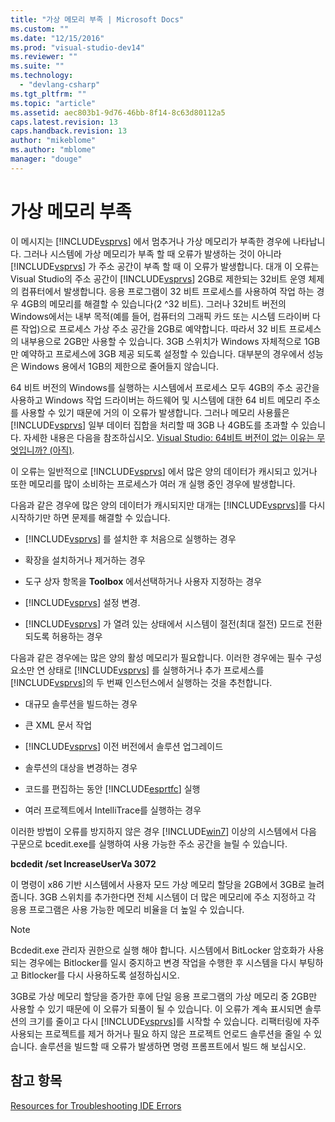 ```yaml
---
title: "가상 메모리 부족 | Microsoft Docs"
ms.custom: ""
ms.date: "12/15/2016"
ms.prod: "visual-studio-dev14"
ms.reviewer: ""
ms.suite: ""
ms.technology: 
  - "devlang-csharp"
ms.tgt_pltfrm: ""
ms.topic: "article"
ms.assetid: aec803b1-9d76-46bb-8f14-8c63d80112a5
caps.latest.revision: 13
caps.handback.revision: 13
author: "mikeblome"
ms.author: "mblome"
manager: "douge"
---
```

# 가상 메모리 부족
이 메시지는 [!INCLUDE[vsprvs](../assembler/masm/includes/vsprvs_md.md)] 에서 멈추거나 가상 메모리가 부족한 경우에 나타납니다.  그러나 시스템에 가상 메모리가 부족 할 때 오류가 발생하는 것이 아니라 [!INCLUDE[vsprvs](../assembler/masm/includes/vsprvs_md.md)] 가 주소 공간이 부족 할 때 이 오류가 발생합니다.  대개 이 오류는 Visual Studio의 주소 공간이 [!INCLUDE[vsprvs](../assembler/masm/includes/vsprvs_md.md)] 2GB로 제한되는 32비트 운영 체제의 컴퓨터에서 발생합니다.  응용 프로그램이 32 비트 프로세스를 사용하여 작업 하는 경우 4GB의 메모리를 해결할 수 있습니다\(2 ^32 비트\).  그러나 32비트 버전의 Windows에서는 내부 목적\(예를 들어, 컴퓨터의 그래픽 카드 또는 시스템 드라이버 다른 작업\)으로 프로세스 가상 주소 공간을 2GB로 예약합니다.  따라서 32 비트 프로세스의 내부용으로 2GB만 사용할 수 있습니다.  3GB 스위치가 Windows 자체적으로 1GB만 예약하고 프로세스에 3GB 제공 되도록 설정할 수 있습니다.  대부분의 경우에서 성능은 Windows 용에서 1GB의 제한으로 줄어들지 않습니다.  
  
 64 비트 버전의 Windows를 실행하는 시스템에서 프로세스 모두 4GB의 주소 공간을 사용하고 Windows 작업 드라이버는 하드웨어 및 시스템에 대한 64 비트 메모리 주소를 사용할 수 있기 때문에 거의 이 오류가 발생합니다.  그러나 메모리 사용률은 [!INCLUDE[vsprvs](../assembler/masm/includes/vsprvs_md.md)] 일부 데이터 집합을 처리할 때 3GB 나 4GB도를 초과할 수 있습니다.  자세한 내용은 다음을 참조하십시오. [Visual Studio: 64비트 버전이 없는 이유는 무엇입니까? \(아직\)](http://go.microsoft.com/fwlink/?LinkId=246307).  
  
 이 오류는 일반적으로 [!INCLUDE[vsprvs](../assembler/masm/includes/vsprvs_md.md)] 에서 많은 양의 데이터가 캐시되고 있거나 또한 메모리를 많이 소비하는 프로세스가 여러 개 실행 중인 경우에 발생합니다.  
  
 다음과 같은 경우에 많은 양의 데이터가 캐시되지만 대개는 [!INCLUDE[vsprvs](../assembler/masm/includes/vsprvs_md.md)]를 다시 시작하기만 하면 문제를 해결할 수 있습니다.  
  
-   [!INCLUDE[vsprvs](../assembler/masm/includes/vsprvs_md.md)] 를 설치한 후 처음으로 실행하는 경우  
  
-   확장을 설치하거나 제거하는 경우  
  
-   도구 상자 항목을 **Toolbox** 에서선택하거나 사용자 지정하는 경우  
  
-   [!INCLUDE[vsprvs](../assembler/masm/includes/vsprvs_md.md)] 설정 변경.  
  
-   [!INCLUDE[vsprvs](../assembler/masm/includes/vsprvs_md.md)] 가 열려 있는 상태에서 시스템이 절전\(최대 절전\) 모드로 전환되도록 허용하는 경우  
  
 다음과 같은 경우에는 많은 양의 활성 메모리가 필요합니다.  이러한 경우에는 필수 구성 요소만 연 상태로 [!INCLUDE[vsprvs](../assembler/masm/includes/vsprvs_md.md)] 를 실행하거나 추가 프로세스를 [!INCLUDE[vsprvs](../assembler/masm/includes/vsprvs_md.md)]의 두 번째 인스턴스에서 실행하는 것을 추천합니다.  
  
-   대규모 솔루션을 빌드하는 경우  
  
-   큰 XML 문서 작업  
  
-   [!INCLUDE[vsprvs](../assembler/masm/includes/vsprvs_md.md)] 이전 버전에서 솔루션 업그레이드  
  
-   솔루션의 대상을 변경하는 경우  
  
-   코드를 편집하는 동안 [!INCLUDE[esprtfc](../misc/includes/esprtfc_md.md)] 실행  
  
-   여러 프로젝트에서 IntelliTrace를 실행하는 경우  
  
 이러한 방법이 오류를 방지하지 않은 경우 [!INCLUDE[win7](../build/includes/win7_md.md)] 이상의 시스템에서 다음 구문으로 bcedit.exe를 실행하여 사용 가능한 주소 공간을 늘릴 수 있습니다.  
  
 **bcdedit \/set IncreaseUserVa 3072**  
  
 이 명령이 x86 기반 시스템에서 사용자 모드 가상 메모리 할당을 2GB에서 3GB로 늘려 줍니다.  3GB 스위치를 추가한다면 전체 시스템이 더 많은 메모리에 주소 지정하고 각 응용 프로그램은 사용 가능한 메모리 비율을 더 높일 수 있습니다.  
  
> [!NOTE]
>  Bcdedit.exe 관리자 권한으로 실행 해야 합니다.  시스템에서 BitLocker 암호화가 사용되는 경우에는 Bitlocker를 일시 중지하고 변경 작업을 수행한 후 시스템을 다시 부팅하고 Bitlocker를 다시 사용하도록 설정하십시오.  
  
 3GB로 가상 메모리 할당을 증가한 후에 단일 응용 프로그램의 가상 메모리 중 2GB만 사용할 수 있기 때문에 이 오류가 되풀이 될 수 있습니다.  이 오류가 계속 표시되면 솔루션의 크기를 줄이고 다시 [!INCLUDE[vsprvs](../assembler/masm/includes/vsprvs_md.md)]를 시작할 수 있습니다.  리팩터링에 자주 사용되는 프로젝트를 제거 하거나 필요 하지 않은 프로젝트 언로드 솔루션을 줄일 수 있습니다.  솔루션을 빌드할 때 오류가 발생하면 명령 프롬프트에서 빌드 해 보십시오.  
  
## 참고 항목  
 [Resources for Troubleshooting IDE Errors](../Topic/Resources%20for%20Troubleshooting%20Integrated%20Development%20Environment%20Errors.md)